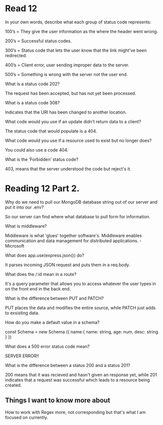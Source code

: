# Read 12

In your own words, describe what each group of status code represents:

100’s = They give the user information as the where the header went wrong.

200’s = Successful status codes.

300’s = Status code that lets the user know that the link might've been redirected.

400’s = Client error, user sending improper data to the server.

500’s = Something is wrong with the server not the user end.

What is a status code 202?

The request has been accepted, but has not yet been processed.

What is a status code 308?

Indicates that the URI has been changed to another location. 

What code would you use if an update didn’t return data to a client?

The status code that would populate is a 404.

What code would you use if a resource used to exist but no longer does?

You could also use a code 404.

What is the ‘Forbidden’ status code?

403, means that the server understood the code but reject's it.

# Reading 12 Part 2.

Why do we need to pull our MongoDB database string out of our server and put it into our .env?

So our server can find where what database to pull form for information.

What is middleware?

Middleware is what 'glues' together software's. Middleware enables communication and data management for distributed applications. - Microsoft

What does app.use(express.json()) do?

It parses incoming JSON request and puts them in a req.body.

What does the /:id mean in a route?

It's a query parameter that allows you to access whatever the user types in on the front end in the back end. 

What is the difference between PUT and PATCH?

PUT places the data and modifies the entire source, while PATCH just adds to exsisting data.

How do you make a default value in a schema?

const Schema = new Schema ({
  name:{
    name: string,
    age: num,
    desc: string
  }
})

What does a 500 error status code mean?

SERVER ERROR!!

What is the difference between a status 200 and a status 201?

200 means that it was recieved and hasn't given an response yet, while 201 indicates that a request was successful which leads to a resource being created.

## Things I want to know more about

How to work with Regex more, not corresponding but that's what I am focused on currently.
